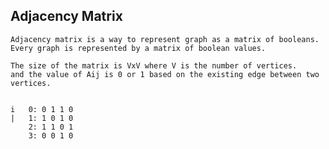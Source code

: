 ## Adjacency Matrix

	Adjacency matrix is a way to represent graph as a matrix of booleans.
	Every graph is represented by a matrix of boolean values.
	
	The size of the matrix is VxV where V is the number of vertices.
	and the value of Aij is 0 or 1 based on the existing edge between two vertices.
	
	
	i	0: 0 1 1 0 
	|	1: 1 0 1 0 
		2: 1 1 0 1 
		3: 0 0 1 0 